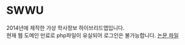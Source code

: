 # SWWU
2014년에 제작한 가상 학사정보 하이브리드앱입니다. <br/>
현재 웹 도메인 만료로 php파일이 유실되어 로그인은 불가능합니다.
[논문 파일](https://www.koreascience.or.kr/article/CFKO201523070249040.pdf)
